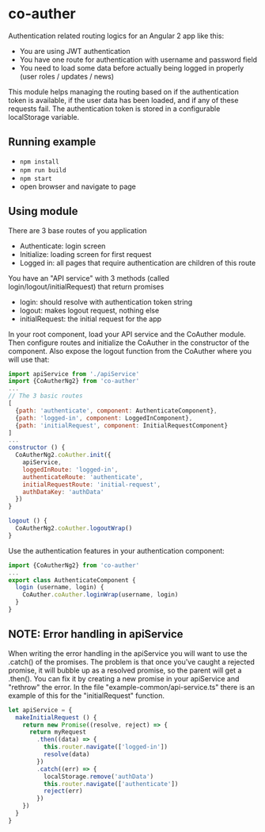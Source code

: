 # co-auther

Authentication related routing logics for an Angular 2 app like this:

- You are using JWT authentication
- You have one route for authentication with username and password field
- You need to load some data before actually being logged in properly (user roles / updates / news)

This module helps managing the routing based on if the authentication token is available, if the user data has been loaded, and if any of these requests fail. The authentication token is stored in a configurable localStorage variable.

## Running example

- `npm install`
- `npm run build`
- `npm start`
- open browser and navigate to page

## Using module

There are 3 base routes of you application
- Authenticate: login screen
- Initialize: loading screen for first request
- Logged in: all pages that require authentication are children of this route

You have an "API service" with 3 methods (called login/logout/initialRequest) that return promises
- login: should resolve with authentication token string
- logout: makes logout request, nothing else
- initialRequest: the initial request for the app

In your root component, load your API service and the CoAuther module. Then configure routes and initialize the CoAuther in the constructor of the component. Also expose the logout function from the CoAuther where you will use that:

```javascript
import apiService from './apiService'
import {CoAutherNg2} from 'co-auther'
...
// The 3 basic routes
[
  {path: 'authenticate', component: AuthenticateComponent},
  {path: 'logged-in', component: LoggedInComponent},
  {path: 'initialRequest', component: InitialRequestComponent}
]
...
constructor () {
  CoAutherNg2.coAuther.init({
    apiService,
    loggedInRoute: 'logged-in',
    authenticateRoute: 'authenticate',
    initialRequestRoute: 'initial-request',
    authDataKey: 'authData'
  })
}

logout () {
  CoAutherNg2.coAuther.logoutWrap()
}
```

Use the authentication features in your authentication component:

```javascript
import {CoAutherNg2} from 'co-auther'
...
export class AuthenticateComponent {
  login (username, login) {
    CoAuther.coAuther.loginWrap(username, login)
  }
}
```

## NOTE: Error handling in apiService

When writing the error handling in the apiService you will want to use the .catch() of the promises. The problem is that once you've caught a rejected promise, it will bubble up as a resolved promise, so the parent will get a .then(). You can fix it by creating a new promise in your apiService and "rethrow" the error. In the file "example-common/api-service.ts" there is an example of this for the "initialRequest" function.

```javascript
let apiService = {
  makeInitialRequest () {
    return new Promise((resolve, reject) => {
      return myRequest
        .then((data) => {
          this.router.navigate(['logged-in'])
          resolve(data)
        })
        .catch((err) => {
          localStorage.remove('authData')
          this.router.navigate(['authenticate'])
          reject(err)
        })
    })
  }
}
```
